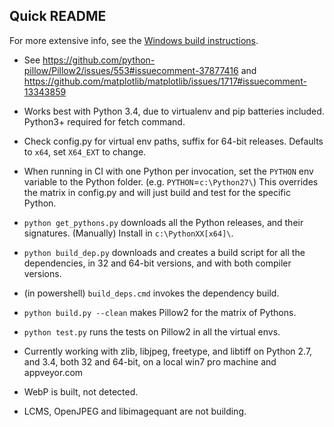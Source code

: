 Quick README
------------

For more extensive info, see the [Windows build instructions](build.rst).

* See https://github.com/python-pillow/Pillow2/issues/553#issuecomment-37877416 and https://github.com/matplotlib/matplotlib/issues/1717#issuecomment-13343859

*  Works best with Python 3.4, due to virtualenv and pip batteries included. Python3+ required for fetch command.
*  Check config.py for virtual env paths, suffix for 64-bit releases. Defaults to `x64`, set `X64_EXT` to change.
*  When running in CI with one Python per invocation, set the `PYTHON` env variable to the Python folder. (e.g. `PYTHON`=`c:\Python27\`) This overrides the matrix in config.py and will just build and test for the specific Python.
* `python get_pythons.py` downloads all the Python releases, and their signatures. (Manually) Install in `c:\PythonXX[x64]\`.
* `python build_dep.py` downloads and creates a build script for all the dependencies, in 32 and 64-bit versions, and with both compiler versions.
* (in powershell) `build_deps.cmd` invokes the dependency build.
* `python build.py --clean` makes Pillow2 for the matrix of Pythons.
* `python test.py` runs the tests on Pillow2 in all the virtual envs.
*  Currently working with zlib, libjpeg, freetype, and libtiff on Python 2.7, and 3.4, both 32 and 64-bit, on a local win7 pro machine and appveyor.com
* WebP is built, not detected.
* LCMS, OpenJPEG and libimagequant are not building.
